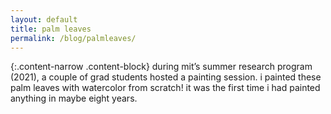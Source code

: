 ```yaml
---
layout: default
title: palm leaves
permalink: /blog/palmleaves/
---
```


{:.content-narrow .content-block}
during mit’s summer research program (2021), a couple of grad students hosted a painting session. i painted these palm leaves with watercolor from scratch! it was the first time i had painted anything in maybe eight years.
